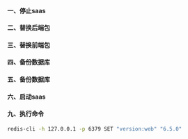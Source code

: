 #### 一、停止saas
#### 二、替换后端包
#### 三、替换前端包
#### 四、备份数据库
#### 五、备份数据库


#### 六、启动saas
#### 九、执行命令
 ```bash
 redis-cli -h 127.0.0.1 -p 6379 SET "version:web" "6.5.0"

